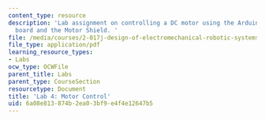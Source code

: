 ```yaml
---
content_type: resource
description: 'Lab assignment on controlling a DC motor using the Arduino microcontroller
  board and the Motor Shield. '
file: /media/courses/2-017j-design-of-electromechanical-robotic-systems-fall-2009/6a08e813874b2ea03bf9e4f4e12647b5_MIT2_017JF09_lab4.pdf
file_type: application/pdf
learning_resource_types:
- Labs
ocw_type: OCWFile
parent_title: Labs
parent_type: CourseSection
resourcetype: Document
title: 'Lab 4: Motor Control'
uid: 6a08e813-874b-2ea0-3bf9-e4f4e12647b5
---
```

